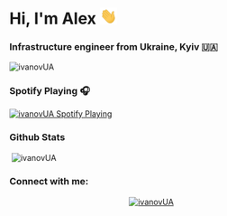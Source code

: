 <h1 align="left">Hi, I'm Alex <img src="https://raw.githubusercontent.com/ABSphreak/ABSphreak/master/gifs/Hi.gif" width="30px" /></h1>
<h3 align="left">Infrastructure engineer from Ukraine, Kyiv 🇺🇦</h3>

<p align="left"> <img src="https://komarev.com/ghpvc/?username=ivanovUA&label=Profile%20views&color=0e75b6&style=flat" alt="ivanovUA" /> </p>

<h3 id="spotify-playing-">Spotify Playing 🎧</h3>
<p>
  <a href="https://open.spotify.com/user/u72bkq9pkwey82nfg4vshg377">
   <img src="https://spotify-github-profile.vercel.app/api/view?uid=22ejy6qskadwfr2z7vx273uzy&cover_image=false&theme=novatorem&show_offline=true&background_color=121212&bar_color_cover=true" alt="ivanovUA Spotify Playing" width="350" />
  </a>
</p>

<h3 align="left">Github Stats </h3>
<p>&nbsp;<img align="center" src="https://github-readme-stats.vercel.app/api?username=ivanovUA&show_icons=true&locale=en" alt="ivanovUA" /></p>

<h3 align="left">Connect with me:</h3>
<p align="center">
<a href="http://t.me/a1ex_iv" target="blank"><img align="center" src="https://upload.wikimedia.org/wikipedia/commons/thumb/8/82/Telegram_logo.svg/1024px-Telegram_logo.svg.png" alt="ivanovUA" height="40" width="40" /></a>